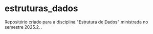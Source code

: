 # estruturas_dados
Repositório criado para a disciplina "Estrutura de Dados" ministrada no semestre 2025.2.
.